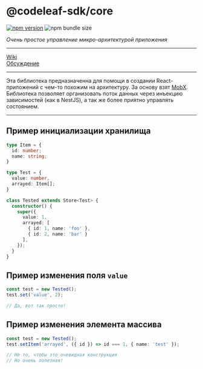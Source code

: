 # @codeleaf-sdk/core
[![npm version](https://badge.fury.io/js/%40codeleaf-sdk%2Fcore.svg)](https://badge.fury.io/js/%40codeleaf-sdk%2Fcore)
![npm bundle size](https://img.shields.io/bundlephobia/minzip/@codeleaf-sdk/core?label=gzipped)

_Очень простое управление микро-архитектурой приложения_

---

[Wiki](https://github.com/codeleaf-sdk/core/wiki) <br />
[Обсуждение](https://github.com/codeleaf-sdk/core/discussions)

---

Эта библиотека предназначенна для помощи в создании React-приложений с чем-то похожим на архитектуру. За основу взят [MobX](https://mobx.js.org). Библиотека позволяет организовать поток данных через инъекцию зависимостей (как в NestJS), а так же более приятно управлять состоянием.

---

## Пример инициализации хранилища
```typescript
type Item = {
  id: number;
  name: string;
}

type Test = {
  value: number,
  arrayed: Item[];
}

class Tested extends Store<Test> {
  constructor() {
    super({
      value: 1,
      arrayed: [
        { id: 1, name: 'foo' },
        { id: 2, name: 'bar' }
      ],
    });
  }
}
```

## Пример изменения поля `value`
```typescript
const test = new Tested();
test.set('value', 2);

// Да, вот так просто!
```

## Пример изменения элемента массива
```typescript
const test = new Tested();
test.setItem('arrayed', ({ id }) => id === 1, { name: 'test' });

// Не то, чтобы это очевидная конструкция
// Но очень полезная!
```
